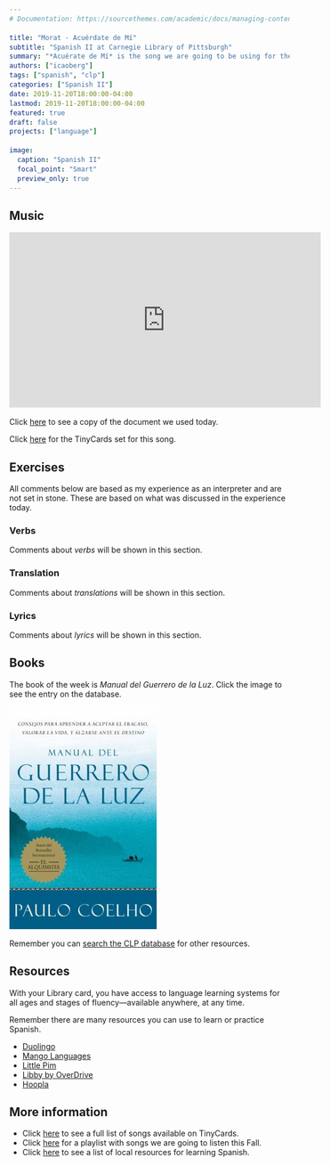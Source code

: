 ```yaml
---
# Documentation: https://sourcethemes.com/academic/docs/managing-content/

title: "Morat - Acuérdate de Mí"
subtitle: "Spanish II at Carnegie Library of Pittsburgh"
summary: "*Acuérate de Mí* is the song we are going to be using for the exercise today"
authors: ["icaoberg"]
tags: ["spanish", "clp"]
categories: ["Spanish II"]
date: 2019-11-20T18:00:00-04:00
lastmod: 2019-11-20T18:00:00-04:00
featured: true
draft: false
projects: ["language"]

image:
  caption: "Spanish II"
  focal_point: "Smart"
  preview_only: true
---
```


## Music

<iframe width="560" height="315" src="https://www.youtube.com/embed/uldstTKAytg" frameborder="0" allow="accelerometer; autoplay; encrypted-media; gyroscope; picture-in-picture" allowfullscreen></iframe>

Click [here](https://docs.google.com/document/d/1wmPv6Ef8GnmMARFd0L03Ckkwm623nzmKtNy6jJiVIDo/edit?usp=sharing) to see a copy of the document we used today.

Click [here](https://tinycards.duolingo.com/decks/NWCaMoSH/morat-acuerdate-de-mi) for the TinyCards set for this song.

## Exercises

All comments below are based as my experience as an interpreter and are not set in stone. These are based on what was discussed in the experience today.

### Verbs

Comments about *verbs* will be shown in this section.

### Translation

Comments about *translations* will be shown in this section.

### Lyrics

Comments about *lyrics* will be shown in this section.

## Books

The book of the week is *Manual del Guerrero de la Luz*. Click the image to see the entry on the database.

[![Manuel del Guerrero de la Luz](book.jpg)](https://librarycatalog.einetwork.net/Record/.b37458838)

Remember you can [search the CLP database](https://www.carnegielibrary.org/) for other resources.

## Resources
With your Library card, you have access to language learning systems for all ages and stages of fluency—available anywhere, at any time.

Remember there are many resources you can use to learn or practice Spanish.

* [Duolingo](http://www.duolingo.com)
* [Mango Languages](https://connect.mangolanguages.com/einetwork/login?u=617768)
* [Little Pim](http://connect.mangolanguages.com/einetwork/start?target=little_pim)
* [Libby by OverDrive](https://meet.libbyapp.com/)
* [Hoopla](http://www.hoopladigital.com)

## More information
* Click [here](https://tiny.cards/users/iecaoberg) to see a full list of songs available on TinyCards.
* Click [here](https://play.google.com/music/playlist/AMaBXylPqViNePkuApJYuY_5O_dIhdr6xj-OeoahENiB7xjKR2c3h1R3LFbcO4Ya43Y_JdeCwB086YJQ_ptzt3caSN3Hi1TUhQ%3D%3D) for a playlist with songs we are going to listen this Fall.
* Click [here](https://docs.google.com/document/d/1j2lHjCQ9QDb2o-SDTODL9Ojgi09zzi789BctPOw9Z6Q/edit?usp=sharing) to see a list of local resources for learning Spanish.
